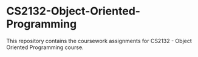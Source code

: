 # CS2132-Object-Oriented-Programming
This repository contains the coursework assignments for CS2132 - Object Oriented Programming course. 
